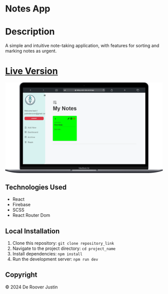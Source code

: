 # Notes App

# Description

A simple and intuitive note-taking application, with features for sorting and marking notes as urgent.

# [**Live Version**](https://taking-note-nine.vercel.app/)

![Image Name](/public/images/readme/photo-readme-max.png)

## Technologies Used

- React
- Firebase
- SCSS
- React Router Dom

## Local Installation

1. Clone this repository: `git clone repository_link`
2. Navigate to the project directory: `cd project_name`
3. Install dependencies: `npm install`
4. Run the development server: `npm run dev`

## Copyright

© 2024 De Roover Justin
